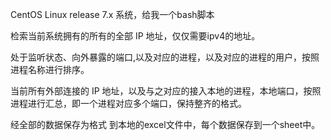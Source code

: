 CentOS Linux release 7.x 系统，给我一个bash脚本

检索当前系统拥有的所有的全部 IP 地址，仅仅需要ipv4的地址。

处于监听状态、向外暴露的端口,以及对应的进程，以及对应的进程的用户，按照进程名称进行排序。

当前所有外部连接的 IP 地址，以及与之对应的接入本地的进程，本地端口，按照进程进行汇总，即一个进程对应多个端口，保持整齐的格式。

经全部的数据保存为格式 到本地的excel文件中，每个数据保存到一个sheet中。